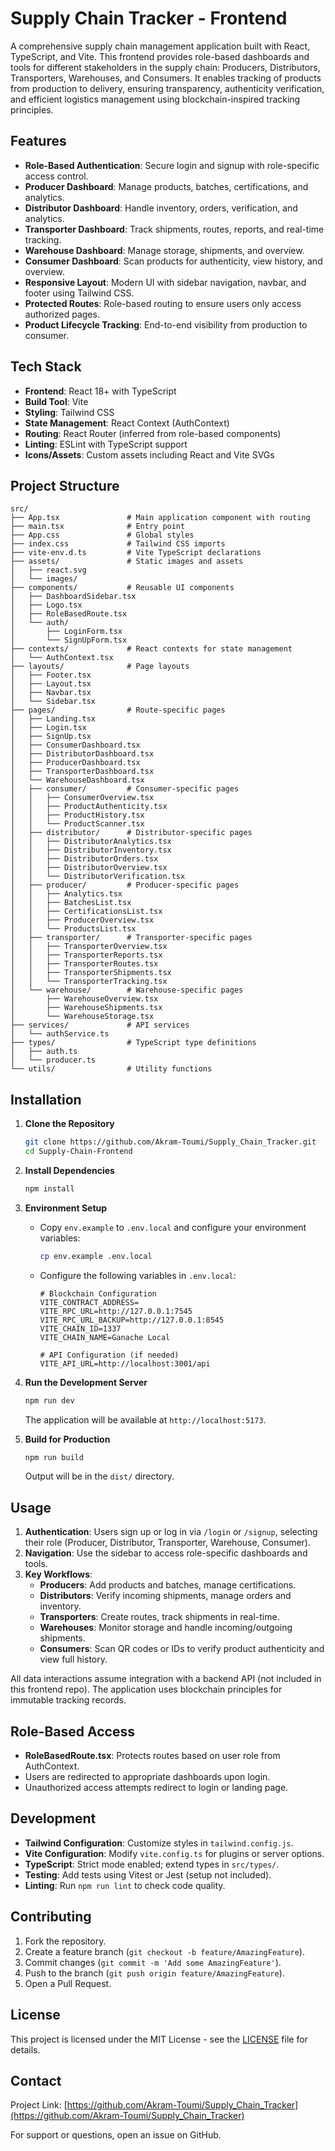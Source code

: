 # Supply Chain Tracker - Frontend

A comprehensive supply chain management application built with React, TypeScript, and Vite. This frontend provides role-based dashboards and tools for different stakeholders in the supply chain: Producers, Distributors, Transporters, Warehouses, and Consumers. It enables tracking of products from production to delivery, ensuring transparency, authenticity verification, and efficient logistics management using blockchain-inspired tracking principles.

## Features

- **Role-Based Authentication**: Secure login and signup with role-specific access control.
- **Producer Dashboard**: Manage products, batches, certifications, and analytics.
- **Distributor Dashboard**: Handle inventory, orders, verification, and analytics.
- **Transporter Dashboard**: Track shipments, routes, reports, and real-time tracking.
- **Warehouse Dashboard**: Manage storage, shipments, and overview.
- **Consumer Dashboard**: Scan products for authenticity, view history, and overview.
- **Responsive Layout**: Modern UI with sidebar navigation, navbar, and footer using Tailwind CSS.
- **Protected Routes**: Role-based routing to ensure users only access authorized pages.
- **Product Lifecycle Tracking**: End-to-end visibility from production to consumer.

## Tech Stack

- **Frontend**: React 18+ with TypeScript
- **Build Tool**: Vite
- **Styling**: Tailwind CSS
- **State Management**: React Context (AuthContext)
- **Routing**: React Router (inferred from role-based components)
- **Linting**: ESLint with TypeScript support
- **Icons/Assets**: Custom assets including React and Vite SVGs

## Project Structure

```
src/
├── App.tsx               # Main application component with routing
├── main.tsx              # Entry point
├── App.css               # Global styles
├── index.css             # Tailwind CSS imports
├── vite-env.d.ts         # Vite TypeScript declarations
├── assets/               # Static images and assets
│   ├── react.svg
│   └── images/
├── components/           # Reusable UI components
│   ├── DashboardSidebar.tsx
│   ├── Logo.tsx
│   ├── RoleBasedRoute.tsx
│   └── auth/
│       ├── LoginForm.tsx
│       └── SignUpForm.tsx
├── contexts/             # React contexts for state management
│   └── AuthContext.tsx
├── layouts/              # Page layouts
│   ├── Footer.tsx
│   ├── Layout.tsx
│   ├── Navbar.tsx
│   └── Sidebar.tsx
├── pages/                # Route-specific pages
│   ├── Landing.tsx
│   ├── Login.tsx
│   ├── SignUp.tsx
│   ├── ConsumerDashboard.tsx
│   ├── DistributorDashboard.tsx
│   ├── ProducerDashboard.tsx
│   ├── TransporterDashboard.tsx
│   └── WarehouseDashboard.tsx
│   ├── consumer/         # Consumer-specific pages
│   │   ├── ConsumerOverview.tsx
│   │   ├── ProductAuthenticity.tsx
│   │   ├── ProductHistory.tsx
│   │   └── ProductScanner.tsx
│   ├── distributor/      # Distributor-specific pages
│   │   ├── DistributorAnalytics.tsx
│   │   ├── DistributorInventory.tsx
│   │   ├── DistributorOrders.tsx
│   │   ├── DistributorOverview.tsx
│   │   └── DistributorVerification.tsx
│   ├── producer/         # Producer-specific pages
│   │   ├── Analytics.tsx
│   │   ├── BatchesList.tsx
│   │   ├── CertificationsList.tsx
│   │   ├── ProducerOverview.tsx
│   │   └── ProductsList.tsx
│   ├── transporter/      # Transporter-specific pages
│   │   ├── TransporterOverview.tsx
│   │   ├── TransporterReports.tsx
│   │   ├── TransporterRoutes.tsx
│   │   ├── TransporterShipments.tsx
│   │   └── TransporterTracking.tsx
│   └── warehouse/        # Warehouse-specific pages
│       ├── WarehouseOverview.tsx
│       ├── WarehouseShipments.tsx
│       └── WarehouseStorage.tsx
├── services/             # API services
│   └── authService.ts
├── types/                # TypeScript type definitions
│   ├── auth.ts
│   └── producer.ts
└── utils/                # Utility functions
```

## Installation

1. **Clone the Repository**
   ```bash
   git clone https://github.com/Akram-Toumi/Supply_Chain_Tracker.git
   cd Supply-Chain-Frontend
   ```

2. **Install Dependencies**
   ```bash
   npm install
   ```

3. **Environment Setup**
   - Copy `env.example` to `.env.local` and configure your environment variables:
     ```bash
     cp env.example .env.local
     ```
   - Configure the following variables in `.env.local`:
     ```
     # Blockchain Configuration
     VITE_CONTRACT_ADDRESS=
     VITE_RPC_URL=http://127.0.0.1:7545
     VITE_RPC_URL_BACKUP=http://127.0.0.1:8545
     VITE_CHAIN_ID=1337
     VITE_CHAIN_NAME=Ganache Local
     
     # API Configuration (if needed)
     VITE_API_URL=http://localhost:3001/api
     ```

4. **Run the Development Server**
   ```bash
   npm run dev
   ```
   The application will be available at `http://localhost:5173`.

5. **Build for Production**
   ```bash
   npm run build
   ```
   Output will be in the `dist/` directory.

## Usage

1. **Authentication**: Users sign up or log in via `/login` or `/signup`, selecting their role (Producer, Distributor, Transporter, Warehouse, Consumer).
2. **Navigation**: Use the sidebar to access role-specific dashboards and tools.
3. **Key Workflows**:
   - **Producers**: Add products and batches, manage certifications.
   - **Distributors**: Verify incoming shipments, manage orders and inventory.
   - **Transporters**: Create routes, track shipments in real-time.
   - **Warehouses**: Monitor storage and handle incoming/outgoing shipments.
   - **Consumers**: Scan QR codes or IDs to verify product authenticity and view full history.

All data interactions assume integration with a backend API (not included in this frontend repo). The application uses blockchain principles for immutable tracking records.

## Role-Based Access

- **RoleBasedRoute.tsx**: Protects routes based on user role from AuthContext.
- Users are redirected to appropriate dashboards upon login.
- Unauthorized access attempts redirect to login or landing page.

## Development

- **Tailwind Configuration**: Customize styles in `tailwind.config.js`.
- **Vite Configuration**: Modify `vite.config.ts` for plugins or server options.
- **TypeScript**: Strict mode enabled; extend types in `src/types/`.
- **Testing**: Add tests using Vitest or Jest (setup not included).
- **Linting**: Run `npm run lint` to check code quality.

## Contributing

1. Fork the repository.
2. Create a feature branch (`git checkout -b feature/AmazingFeature`).
3. Commit changes (`git commit -m 'Add some AmazingFeature'`).
4. Push to the branch (`git push origin feature/AmazingFeature`).
5. Open a Pull Request.

## License

This project is licensed under the MIT License - see the [LICENSE](LICENSE) file for details.

## Contact

Project Link: [https://github.com/Akram-Toumi/Supply_Chain_Tracker](https://github.com/Akram-Toumi/Supply_Chain_Tracker)

For support or questions, open an issue on GitHub.
